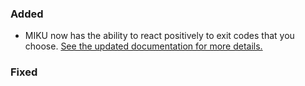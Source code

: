 ### Added
- MIKU now has the ability to react positively to exit codes that you choose.
  [See the updated documentation for more details.](https://github.com/Unthrottled/AMII#exit-codes)

### Fixed
